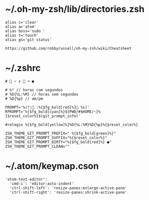 # ~/.oh-my-zsh/lib/directories.zsh
    alias c='clear'
    alias a='atom'
    alias boss='sudo '
    alias t='touch'
    alias gs='git status'

    https://github.com/robbyrussell/oh-my-zsh/wiki/Cheatsheet


# ~/.zshrc
    # ⭠ ✓ ✗  ➜ ●

    # %* // horas com segundos
    # %D{%L:%M} // horas sem segundos
    # %D{%p} // am/pm

    PROMPT='%(?: :%{$fg_bold[red]%} %s)'
    RPROMPT='%{$fg_bold[cyan]%}${PWD/#$HOME/~}%{$reset_color%}$(git_prompt_info)'

    #relegio %{$fg_bold[yellow]%}%D{%L:%M}%D{%p}%{$reset_color%}

    ZSH_THEME_GIT_PROMPT_PREFIX=" %{$fg_bold[green]%}"
    ZSH_THEME_GIT_PROMPT_SUFFIX="%{$reset_color%}"
    ZSH_THEME_GIT_PROMPT_DIRTY="%{$fg_bold[red]%} ●"
    ZSH_THEME_GIT_PROMPT_CLEAN=""

# ~/.atom/keymap.cson

    'atom-text-editor':
      'cmd-i': 'editor:auto-indent'
      'ctrl-shift-left': 'resize-panes:enlarge-active-pane'
      'ctrl-shift-right': 'resize-panes:shrink-active-pane'
